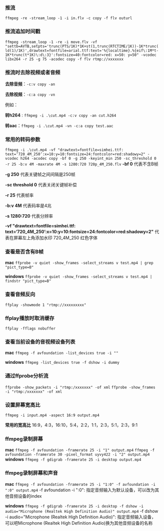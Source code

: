 ### 推流
`ffmpeg -re -stream_loop -1 -i in.flv -c copy -f flv outurl`
### 推流追加时间戳
`ffmpeg -stream_loop -1 -re -i move.flv -vf "settb=AVTB,setpts='trunc(PTS/1K)*1K+st(1,trunc(RTCTIME/1K))-1K*trunc(ld(1)/1K)',drawtext=fontfile=arial.ttf:text='%{localtime}.%{eif\:1M*t-1K*trunc(t*1K)\:d\:3}':fontsize=40:fontcolor=red: x=50: y=50" -vcodec libx264 -r 25 -g 75 -acodec copy -f flv rtmp://xxxxxxx`

### 推流时去除视频或者音频
**去除音频**：`-c:v copy -an`

**去除视频**：`-c:a copy -vn`

例如：

**转h264** : `ffmpeg -i .\cut.mp4 -c:v copy -an cut.h264`

**转aac**：`ffmpeg -i .\cut.mp4 -vn -c:a copy test.aac`

### 常用的转码参数
`ffmpeg -i .\cut.mp4 -vf "drawtext=fontfile=simhei.ttf: text=‘720_4M_250’:x=10:y=10:fontsize=24:fontcolor=red:shadowy=2" -vcodec h264 -acodec copy -bf 0 -g 250 -keyint_min 250 -sc_threshold 0 -r 25 -b:v 4M -maxrate 4M -s 1280:720 720p_4M_250.flv`
**-bf 0** 代表不含B帧

**-g 250** 代表关键帧之间间隔是250帧

**-sc threshold 0** 代表关闭关键帧补偿

**-r 25** 代表帧率

**-b:v 4M** 代表码率是4兆

**-s 1280:720** 代表分辨率

**-vf "drawtext=fontfile=simhei.ttf: text=‘720_4M_250’:x=10:y=10:fontsize=24:fontcolor=red:shadowy=2"**  代表在屏幕左上角添加水印 720_4M_250 红色字体

### 查看是否含有B帧
**mac**
`ffprobe -v quiet -show_frames -select_streams v test.mp4 | grep "pict_type=B"`

**windows**
`ffprobe -v quiet -show_frames -select_streams v test.mp4 | findstr "pict_type=B"`

### 查看音频反向
`ffplay -showmode 1 "rtmp://xxxxxxxxx"`
### ffplay播放时取消缓存
`ffplay -fflags nobuffer`

### 查看当前设备的音视频设备列表
**mac**
`ffmpeg -f avfoundation -list_devices true -i ""`

**windows**
`ffmpeg -list_devices true -f dshow -i dummy`

### 通过ffprobe分析流
`ffprobe -show_packets -i "rtmp:/xxxxxxx" -of xml`
`ffprobe -show_frames -i "rtmp:/xxxxxxx" -of xml`

### 设置屏幕宽高比
`ffmpeg -i input.mp4 -aspect 16:9 output.mp4`

**常用的宽高比** 16:9，4:3，16:10，5:4，2:2，1:1，2:3，5:1，2:3，9:1
### ffmpeg录制屏幕
**mac**
`ffmpeg -f avfoundation -framerate 25 -i "1" output.mp4`
`ffmpeg -f avfoundation -framerate 30 -pixel_format uyvy422 -i "2" output.mp4`
**windows**
`ffmpeg -f gdigrab -framerate 25 -i desktop output.mp4`

### ffmpeg录制屏幕和声音
**mac**
`ffmpeg -f avfoundation -framerate 25 -i "1:0" -f avfoundation -i ":0" output.mp4`
-f avfoundation -i ":0": 指定音频输入为默认设备，可以改为其他音频设备的index

**windows**
`ffmpeg -f gdigrab -framerate 25 -i desktop -f dshow -i audio="Microphone (Realtek High Definition Audio)" output.mp4`
-f dshow -i audio="Microphone (Realtek High Definition Audio)": 指定音频输入设备，可以吧Microphone (Realtek High Definition Audio)换为其他音频设备的名称
<!--stackedit_data:
eyJoaXN0b3J5IjpbLTE4ODcyOTg1MjgsMTg4MjUwNzk0NiwxOD
gyNTA3OTQ2LDczMDk5ODExNl19
-->